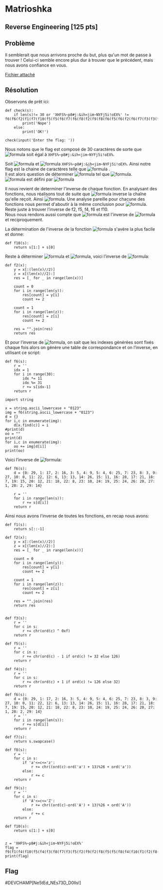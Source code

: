 # Matrioshka
## Reverse Engineering [125 pts]
## Problème 
Il semblerait que nous arrivons proche du but, plus qu'un mot de passe à trouver ! Celui-ci semble encore plus dur à trouver que le précédent, mais nous avons confiance en vous.

[Fichier attaché](files/3matrioshka.py)

## Résolution
Observons de prêt ici:

```python3
def check(s):
    if len(s)!= 30 or 'XHFS%~p8#j:&ih<jim~NYFj5i!oEX%' != f6(f6(f2(f1(f7(f10(f5(f5(f6(f7(f6(f8(f2(f9(f8(f6(f5(f6(f2(f6(f7(f3(f3(f5(f2(f2(f2(f8(f2(f1(f10(f4(f8(f5(f5(f8(f2(f9(f2(f5(f3(f7(f8(f3(f4(f5(f10(f4(f1(f9(s)))))))))))))))))))))))))))))))))))))))))))))))))):
        print('Nope')
    else:
        print('OK!')

check(input('Enter the flag: '))
```
Nous notons que le flag est composé de 30 caractères de sorte que ![formula](https://render.githubusercontent.com/render/math?math=(f6%20\circ%20f6%20\circ%20f2%20\circ%20f1%20\circ%20f7%20\circ%20f10%20\circ%20f5%20\circ%20f5%20\circ%20f6%20\circ%20f7%20\circ%20f6%20\circ%20f8%20\circ%20f2%20\circ%20f9%20\circ%20f8%20\circ%20f6%20\circ%20f5%20\circ%20f6%20\circ%20f2%20\circ%20f6%20\circ%20f7%20\circ%20f3%20\circ%20f3%20\circ%20f5%20\circ%20f2%20\circ%20f2%20\circ%20f2%20\circ%20f8%20\circ%20f2%20\circ%20f1%20\circ%20f10%20\circ%20f4%20\circ%20f8%20\circ%20f5%20\circ%20f5%20\circ%20f8%20\circ%20f2%20\circ%20f9%20\circ%20f2%20\circ%20f5%20\circ%20f3%20\circ%20f7%20\circ%20f8%20\circ%20f3%20\circ%20f4%20\circ%20f5%20\circ%20f10%20\circ%20f4%20\circ%20f1%20\circ%20f9)(flag)) soit égal à `XHFS%~p8#j:&ih<jim~NYFj5i!oEX%`.  

Soit ![formula](https://render.githubusercontent.com/render/math?math=g=(f6%20\circ%20f6%20\circ%20f2%20\circ%20f1%20\circ%20f7%20\circ%20f10%20\circ%20f5%20\circ%20f5%20\circ%20f6%20\circ%20f7%20\circ%20f6%20\circ%20f8%20\circ%20f2%20\circ%20f9%20\circ%20f8%20\circ%20f6%20\circ%20f5%20\circ%20f6%20\circ%20f2%20\circ%20f6%20\circ%20f7%20\circ%20f3%20\circ%20f3%20\circ%20f5%20\circ%20f2%20\circ%20f2%20\circ%20f2%20\circ%20f8%20\circ%20f2%20\circ%20f1%20\circ%20f10%20\circ%20f4%20\circ%20f8%20\circ%20f5%20\circ%20f5%20\circ%20f8%20\circ%20f2%20\circ%20f9%20\circ%20f2%20\circ%20f5%20\circ%20f3%20\circ%20f7%20\circ%20f8%20\circ%20f3%20\circ%20f4%20\circ%20f5%20\circ%20f10%20\circ%20f4%20\circ%20f1%20\circ%20f9)) et  ![formula](https://render.githubusercontent.com/render/math?math=y=) `XHFS%~p8#j:&ih<jim~NYFj5i!oEX%`.
Ainsi notre flag est la chaine de caractères telle que ![formula](https://render.githubusercontent.com/render/math?math=g(flag)=y) .  
Il est alors question de déterminer ![formula](https://render.githubusercontent.com/render/math?math=g^{-1}) tel que ![formula](https://render.githubusercontent.com/render/math?math=g^{-1}(y)=flag).  
![formula](https://render.githubusercontent.com/render/math?math=g^{-1}) est défini par ![formula](https://render.githubusercontent.com/render/math?math=f9^{-1}%20\circ%20f1^{-1}%20\circ%20f4^{-1}%20\circ%20f10^{-1}%20\circ%20f5^{-1}%20\circ%20f4^{-1}%20\circ%20f3^{-1}%20\circ%20f8^{-1}%20\circ%20f7^{-1}%20\circ%20f3^{-1}%20\circ%20f5^{-1}%20\circ%20f2^{-1}%20\circ%20f9^{-1}%20\circ%20f2^{-1}%20\circ%20f8^{-1}%20\circ%20f5^{-1}%20\circ%20f5^{-1}%20\circ%20f8^{-1}%20\circ%20f4^{-1}%20\circ%20f10^{-1}%20\circ%20f1^{-1}%20\circ%20f2^{-1}%20\circ%20f8^{-1}%20\circ%20f2^{-1}%20\circ%20f2^{-1}%20\circ%20f2^{-1}%20\circ%20f5^{-1}%20\circ%20f3^{-1}%20\circ%20f3^{-1}%20\circ%20f7^{-1}%20\circ%20f6^{-1}%20\circ%20f2^{-1}%20\circ%20f6^{-1}%20\circ%20f5^{-1}%20\circ%20f6^{-1}%20\circ%20f8^{-1}%20\circ%20f9^{-1}%20\circ%20f2^{-1}%20\circ%20f8^{-1}%20\circ%20f6^{-1}%20\circ%20f7^{-1}%20\circ%20f6^{-1}%20\circ%20f5^{-1}%20\circ%20f5^{-1}%20\circ%20f10^{-1}%20\circ%20f7^{-1}%20\circ%20f1^{-1}%20\circ%20f2^{-1}%20\circ%20f6^{-1}%20\circ%20f6^{-1})  

Il nous revient de determiner l'inverse de chaque fonction.
En analysant des fonctions, nous réalisons tout de suite que ![formula](https://render.githubusercontent.com/render/math?math=f1) inverse la chaîne qu'elle reçoit. Ainsi  ![formula](https://render.githubusercontent.com/render/math?math=f1^{-1}=f1). Une analyse pareille pour chacune des fonctions nous permet d'aboutir à la même conclusion pour ![formula](https://render.githubusercontent.com/render/math?math=f9,%20f8,%20f7%20et%20f3).  
Reste juste à trouver l’inverse de f2, f5, f4, f6 et f10.  
Nous nous rendons aussi compte que ![formula](https://render.githubusercontent.com/render/math?math=f4) est l'inverse de ![formula](https://render.githubusercontent.com/render/math?math=f5) et reciproquement.

La détermination de l'inverse de la fonction ![formula](https://render.githubusercontent.com/render/math?math=f10) s'avère la plus facile et donne:
```python3
def f10(s):
    return s[1:] + s[0]
```
Reste à déterminer ![formula](https://render.githubusercontent.com/render/math?math=f2) et ![formula](https://render.githubusercontent.com/render/math?math=f6), voici l’inverse de ![formula](https://render.githubusercontent.com/render/math?math=f2):

```python3
def f2(x):
    y = x[:(len(x)//2)]
    z = x[(len(x)//2):]
    res = [_ for _ in range(len(x))]

    count = 0
    for i in range(len(y)):
        res[count] = y[i]
        count += 2

    count = 1
    for i in range(len(z)):
        res[count] = z[i]
        count += 2

    res = "".join(res)
    return res
```

Et pour l’inverse de ![formula](https://render.githubusercontent.com/render/math?math=f6), on sait que les indexes générées sont fixés chaque fois alors on génère une table de correspondance et on l’inverse, en utilisant ce script:

```python3
def f6(s):
    r = ''
    idx = 1
    for i in range(30):
        idx *= 11
        idx %= 31
        r += s[idx-1]
    return r

import string

x = string.ascii_lowercase + "0123"
img = f6(string.ascii_lowercase + "0123")
d = {}
for i,c in enumerate(img):
    d[x.find(c)] = i
#print(d)
oo = ""
print(d)
for i,c in enumerate(img):
    oo += img[d[i]]
print(oo)
```

Voici l’inverse de ![formula](https://render.githubusercontent.com/render/math?math=f6):

```python3
def f6(s):
    d = {0: 29, 1: 17, 2: 16, 3: 5, 4: 9, 5: 4, 6: 25, 7: 23, 8: 3, 9: 27, 10: 0, 11: 22, 12: 6, 13: 13, 14: 26, 15: 11, 16: 28, 17: 21, 18: 7, 19: 15, 20: 12, 21: 18, 22: 8, 23: 10, 24: 19, 25: 24, 26: 20, 27: 1, 28: 2, 29: 14}

    r = ''
    for i in range(len(s)):
        r += s[d[i]]
    return r
```

Ainsi nous avons l'inverse de toutes les fonctions, en recap nous avons:
```python3
def f1(s):
    return s[::-1]

def f2(x):
    y = x[:(len(x)//2)]
    z = x[(len(x)//2):]
    res = [_ for _ in range(len(x))]

    count = 0
    for i in range(len(y)):
        res[count] = y[i]
        count += 2

    count = 1
    for i in range(len(z)):
        res[count] = z[i]
        count += 2

    res = "".join(res)
    return res


def f3(s):
    r = ''
    for c in s:
        r += chr(ord(c) ^ 0xf)
    return r

def f5(s):
    r = ''
    for c in s:
        r += chr(ord(c) - 1 if ord(c) != 32 else 126)
    return r

def f4(s):
    r = ''
    for c in s:
        r += chr(ord(c) + 1 if ord(c) != 126 else 32)
    return r

def f6(s):
    d = {0: 29, 1: 17, 2: 16, 3: 5, 4: 9, 5: 4, 6: 25, 7: 23, 8: 3, 9: 27, 10: 0, 11: 22, 12: 6, 13: 13, 14: 26, 15: 11, 16: 28, 17: 21, 18: 7, 19: 15, 20: 12, 21: 18, 22: 8, 23: 10, 24: 19, 25: 24, 26: 20, 27: 1, 28: 2, 29: 14}
    r = ''
    for i in range(len(s)):
        r += s[d[i]]
    return r

def f7(s):
    return s.swapcase()

def f8(s):
    r = ''
    for c in s:
        if 'a'<=c<='z':
            r += chr((ord(c)-ord('a') + 13)%26 + ord('a'))
        else:
            r += c
    return r

def f9(s):
    r = ''
    for c in s:
        if 'A'<=c<='Z':
            r += chr((ord(c)-ord('A') + 13)%26 + ord('A'))
        else:
            r += c
    return r

def f10(s):
    return s[1:] + s[0]


z = 'XHFS%~p8#j:&ih<jim~NYFj5i!oEX%'
flag = f9(f1(f4(f10(f5(f4(f3(f8(f7(f3(f5(f2(f9(f2(f8(f5(f5(f8(f4(f10(f1(f2(f8(f2(f2(f2(f5(f3(f3(f7(f6(f2(f6(f5(f6(f8(f9(f2(f8(f6(f7(f6(f5(f5(f10(f7(f1(f2(f6(f6(z))))))))))))))))))))))))))))))))))))))))))))))))))
print(flag)
```


## Flag

#DEVCHAMP[Ne5tEd_NEs73D_D0lls!]
